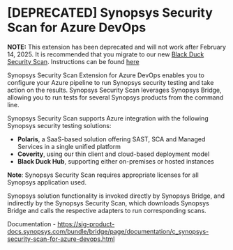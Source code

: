 # [DEPRECATED] Synopsys Security Scan for Azure DevOps

**NOTE:** This extension has been deprecated and will not work after February 14, 2025. It is recommended that you migrate to our new <a href="">Black Duck Security Scan</a>. Instructions can be found <a href="<community url>">here</a>

Synopsys Security Scan Extension for Azure DevOps enables you to configure your Azure pipeline to run Synopsys security testing and take action on the results. 
Synopsys Security Scan leverages Synopsys Bridge, allowing you to run tests for several Synopsys products from the command line.

Synopsys Security Scan supports Azure integration with the following Synopsys security testing solutions:
- **Polaris**, a SaaS-based solution offering SAST, SCA and Managed Services in a single unified platform
- **Coverity**, using our thin client and cloud-based deployment model
- **Black Duck Hub**, supporting either on-premises or hosted instances

**Note**: Synopsys Security Scan requires appropriate licenses for all Synopsys application used.

Synopsys solution functionality is invoked directly by Synopsys Bridge, and indirectly by the Synopsys Security Scan, which downloads Synopsys Bridge and calls the respective adapters to run corresponding scans.


Documentation - https://sig-product-docs.synopsys.com/bundle/bridge/page/documentation/c_synopsys-security-scan-for-azure-devops.html
